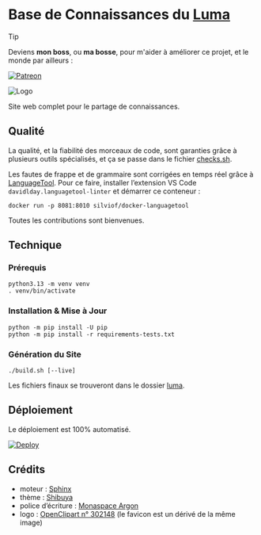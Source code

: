 # Base de Connaissances du [Luma](https://fr.wiktionary.org/wiki/luma)

> [!TIP]
> Deviens **mon boss**, ou **ma bosse**, pour m'aider à améliorer ce projet, et le monde par ailleurs :
> 
> [![Patreon](https://img.shields.io/badge/Patreon-F96854?style=for-the-badge&logo=patreon&logoColor=white)](https://www.patreon.com/mschoentgen)

![Logo](sources/_static/logo.svg)

Site web complet pour le partage de connaissances.

## Qualité

La qualité, et la fiabilité des morceaux de code, sont garanties grâce à plusieurs outils spécialisés, et ça se passe dans le fichier [checks.sh](checks.sh).

Les fautes de frappe et de grammaire sont corrigées en temps réel grâce à [LanguageTool](https://languagetool.org). Pour ce faire, installer l’extension VS Code `davidlday.languagetool-linter` et démarrer ce conteneur :

```shell
docker run -p 8081:8010 silviof/docker-languagetool
```

Toutes les contributions sont bienvenues.

## Technique

### Prérequis

```shell
python3.13 -m venv venv
. venv/bin/activate
```

### Installation & Mise à Jour

```shell
python -m pip install -U pip
python -m pip install -r requirements-tests.txt
```

### Génération du Site

```shell
./build.sh [--live]
```

Les fichiers finaux se trouveront dans le dossier [luma](./luma).

## Déploiement

Le déploiement est 100% automatisé.

[![Deploy](https://github.com/BoboTiG/luma/actions/workflows/deploy.yml/badge.svg)](https://github.com/BoboTiG/luma/actions/workflows/deploy.yml)

## Crédits

- moteur : [Sphinx](https://www.sphinx-doc.org)
- thème : [Shibuya](https://shibuya.lepture.com)
- police d’écriture : [Monaspace Argon](https://monaspace.githubnext.com)
- logo : [OpenClipart n° 302148](https://openclipart.org/detail/302148) (le favicon est un dérivé de la même image)
